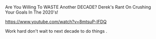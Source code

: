 Are You Willing To WASTE Another DECADE? Derek's Rant On Crushing Your Goals In The 2020's! 

https://www.youtube.com/watch?v=8mtsuP-lFDQ


Work hard don't wait to next decade to do things . 

